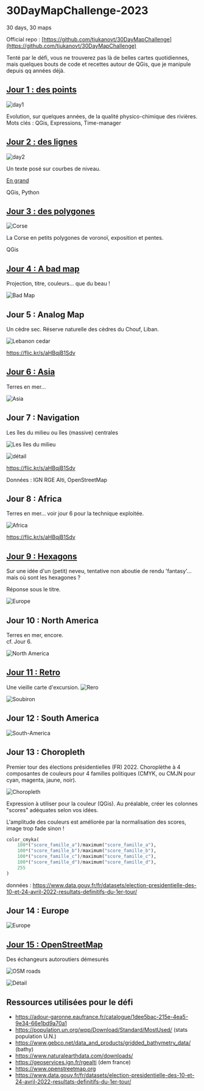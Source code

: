 # 30DayMapChallenge-2023
30 days, 30 maps

Official repo : [https://github.com/tjukanovt/30DayMapChallenge](https://github.com/tjukanovt/30DayMapChallenge)

Tenté par le défi, vous ne trouverez pas là de belles cartes quotidiennes, mais quelques bouts de code et recettes autour de QGis, que je manipule depuis qq années déjà.

## [Jour 1 : des points](day1.md)

![day1](maps/30days2023-day1-pc-10-22.gif)

Evolution, sur quelques années, de la qualité physico-chimique des rivières. \
Mots clés : QGis, Expressions, Time-manager


## [Jour 2 : des lignes](day2.md)

![day2](maps/30days2023-day2-rachel.thumbnail.jpg)

Un texte posé sur courbes de niveau.

[En grand](https://flic.kr/s/aHBqjB1Sdv)


QGis, Python

## [Jour 3 : des polygones](day3.md)

![Corse](maps/30days2023-day3-corse.thumbnail.jpg)

La Corse en petits polygones de voronoï, exposition et pentes.

QGis

## [Jour 4 : A bad map](day4.md)

Projection, titre, couleurs... que du beau !

![Bad Map](maps/30days2023-day4-badmap.jpg)

## Jour 5 : Analog Map

Un cèdre sec. Réserve naturelle des cèdres du Chouf, Liban. 

![Lebanon cedar](maps/30days2023-day5-cedre.jpg)

https://flic.kr/s/aHBqjB1Sdv

## [Jour 6 : Asia](day6.md)

Terres en mer... 

![Asia](maps/30days2023-day6-asia.thumbnail.jpg)

## Jour 7 : Navigation

Les îles du milieu
ou îles (massive) centrales

![Les îles du milieu](maps/30days2023-day7-navigation.thumbnail.jpg)

![détail](maps/30days2023-day7-navigation-zoom.jpg)

https://flic.kr/s/aHBqjB1Sdv

Données : IGN RGE Alti, OpenStreetMap

## Jour 8 : Africa

Terres en mer...  voir jour 6 pour la technique exploitée.

![Africa](maps/30days2023-day8-africa.thumbnail.jpg)

https://flic.kr/s/aHBqjB1Sdv

## [Jour 9 : Hexagons](day9.md)

Sur une idée d'un (petit) neveu, tentative non aboutie de rendu 'fantasy'... mais où sont les hexagones ?

Réponse sous le titre.

![Europe](maps/30days2023-day9-hexagon.jpg)

## Jour 10 : North America

Terres en mer, encore.\
cf. Jour 6.

![North America](maps/30days2023-day10-north-america.thumbnail.jpg)


## [Jour 11 : Retro](day11.md)

Une vieille carte d'excursion.
![Rero](maps/30days2023-day11-retro.thumbnail.jpg)

![Soubiron](maps/guide-soubiron-0162-carte.jpg)

## Jour 12 : South America

![South-America](maps/30days2023-day12-south-america.thumbnail.jpg)

## Jour 13 : Choropleth

Premier tour des élections présidentielles (FR) 2022.
Choroplèthe à 4 composantes de couleurs pour 4 familles politiques (CMYK, ou CMJN pour cyan, magenta, jaune, noir).


![Choropleth](maps/30days2023-day13-patchwork.thumbnail.jpg)


Expression à utiliser pour la couleur (QGis). Au préalable, créer les colonnes "scores" adéquates selon vos idées.

L'amplitude des couleurs est améliorée par la normalisation des scores, image trop fade sinon !

```python
color_cmyka(
	100*("score_famille_a")/maximum("score_famille_a"), 
	100*("score_famille_b")/maximum("score_famille_b"), 
	100*("score_famille_c")/maximum("score_famille_c"), 
	100*("score_famille_d")/maximum("score_famille_d"), 
	255
)
```
données : https://www.data.gouv.fr/fr/datasets/election-presidentielle-des-10-et-24-avril-2022-resultats-definitifs-du-1er-tour/

## Jour 14 : Europe

![Europe](maps/30days2023-day14-europa.thumbnail.jpg)

## [Jour 15 : OpenStreetMap](day15.md)

Des échangeurs autoroutiers démesurés

![OSM roads](maps/30days2023-day15-osm.thumbnail.jpg)

![Détail](maps/30days2023-day15-zoom.thumbnail.jpg)

## Ressources utilisées pour le défi

- https://adour-garonne.eaufrance.fr/catalogue/1dee5bac-215e-4ea5-9e34-66e1bd9a70a1
- https://population.un.org/wpp/Download/Standard/MostUsed/ (stats population U.N.)
- https://www.gebco.net/data_and_products/gridded_bathymetry_data/  (bathy)
- https://www.naturalearthdata.com/downloads/
- https://geoservices.ign.fr/rgealti (dem france)
- https://www.openstreetmap.org
- https://www.data.gouv.fr/fr/datasets/election-presidentielle-des-10-et-24-avril-2022-resultats-definitifs-du-1er-tour/


  